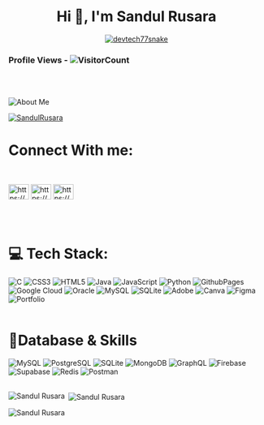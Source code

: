 <h1 align="center">Hi 👋, I'm Sandul Rusara</h1>
<p align="center">
  <a href="#"><img src="https://readme-typing-svg.herokuapp.com?font=Architects+Daughter&size=30&duration=3000&pause=800&color=1BCDFF&center=true&vCenter=true&random=false&width=600&height=60&lines=Welcome+to+my+Github+Profile!;Web+Developer;Backend+Development" alt="devtech77snake" /></a>
</p>



### Profile Views - ![VisitorCount](https://profile-counter.glitch.me/onlinehub0808/count.svg)&emsp;
<br>
<br>

![About Me](Asserts/DALL·E%202024-11-19%2009.55.54%20-%20A%20diverse%20group%20of%20software%20developers%20collaborating%20around%20a%20table%20with%20laptops%20and%20coding%20materials.%20The%20developers%20have%20varied%20appearances,%20includi.webp)
<br>

<p align="left"> <a href="https://github.com/ryo-ma/github-profile-trophy"><img src="https://github-profile-trophy.vercel.app/?username=SandulRusara" alt="SandulRusara" /></a> </p>

# Connect With me:
<br>
<p align="left">
<a href="https://linkedin.com/in/https://www.linkedin.com/in/nishan-tharaka-7b09a52ab/" target="blank"><img align="center" src="https://raw.githubusercontent.com/rahuldkjain/github-profile-readme-generator/master/src/images/icons/Social/linked-in-alt.svg" alt="https://www.linkedin.com/in/nishan-tharaka-7b09a52ab/" height="30" width="40" /></a>
<a href="https://fb.com/https://www.facebook.com/nishan.tharaka.9235?mibextid=kfxxjd" target="blank"><img align="center" src="https://raw.githubusercontent.com/rahuldkjain/github-profile-readme-generator/master/src/images/icons/Social/facebook.svg" alt="https://www.facebook.com/nishan.tharaka.9235?mibextid=kfxxjd" height="30" width="40" /></a>
<a href="https://instagram.com/https://www.instagram.com/_nishan_tharaka" target="blank"><img align="center" src="https://raw.githubusercontent.com/rahuldkjain/github-profile-readme-generator/master/src/images/icons/Social/instagram.svg" alt="https://www.instagram.com/_nishan_tharaka" height="30" width="40" /></a>
</p>
<br>
<br>

# 💻 Tech Stack:
![C](https://img.shields.io/badge/c-%2300599C.svg?style=for-the-badge&logo=c&logoColor=white) 
![CSS3](https://img.shields.io/badge/css3-%231572B6.svg?style=for-the-badge&logo=css3&logoColor=white) 
![HTML5](https://img.shields.io/badge/html5-%23E34F26.svg?style=for-the-badge&logo=html5&logoColor=white) 
![Java](https://img.shields.io/badge/java-%23ED8B00.svg?style=for-the-badge&logo=openjdk&logoColor=white) 
![JavaScript](https://img.shields.io/badge/javascript-%23323330.svg?style=for-the-badge&logo=javascript&logoColor=%23F7DF1E) 
![Python](https://img.shields.io/badge/python-3670A0?style=for-the-badge&logo=python&logoColor=ffdd54) 
![GithubPages](https://img.shields.io/badge/github%20pages-121013?style=for-the-badge&logo=github&logoColor=white) 
![Google Cloud](https://img.shields.io/badge/GoogleCloud-%234285F4.svg?style=for-the-badge&logo=google-cloud&logoColor=white) 
![Oracle](https://img.shields.io/badge/Oracle-F80000?style=for-the-badge&logo=oracle&logoColor=white) 
![MySQL](https://img.shields.io/badge/mysql-%2300000f.svg?style=for-the-badge&logo=mysql&logoColor=white) 
![SQLite](https://img.shields.io/badge/sqlite-%2307405e.svg?style=for-the-badge&logo=sqlite&logoColor=white) 
![Adobe](https://img.shields.io/badge/adobe-%23FF0000.svg?style=for-the-badge&logo=adobe&logoColor=white) 
![Canva](https://img.shields.io/badge/Canva-%2300C4CC.svg?style=for-the-badge&logo=Canva&logoColor=white) 
![Figma](https://img.shields.io/badge/figma-%23F24E1E.svg?style=for-the-badge&logo=figma&logoColor=white) 
![Portfolio](https://img.shields.io/badge/Portfolio-%23000000.svg?style=for-the-badge&logo=firefox&logoColor=#FF7139)
<br>
<br>

 # 🧵Database & Skills
 ![MySQL](https://skillicons.dev/icons?i=mysql) 
![PostgreSQL](https://skillicons.dev/icons?i=postgres) 
![SQLite](https://skillicons.dev/icons?i=sqlite) 
![MongoDB](https://skillicons.dev/icons?i=mongodb) 
![GraphQL](https://skillicons.dev/icons?i=graphql) 
![Firebase](https://skillicons.dev/icons?i=firebase) 
![Supabase](https://skillicons.dev/icons?i=supabase) 
![Redis](https://skillicons.dev/icons?i=redis) 
![Postman](https://skillicons.dev/icons?i=postman)
<br>
<br>
<p><img align="left" src="https://github-readme-stats.vercel.app/api/top-langs?username=SandulRusara&show_icons=true&locale=en&layout=compact" alt="Sandul Rusara" /></p>

<p>&nbsp;<img align="center" src="https://github-readme-stats.vercel.app/api?username=SandulRusara&show_icons=true&locale=en" alt="Sandul Rusara" /></p>
<p><img align="center" src="https://github-readme-streak-stats.herokuapp.com/?user=SandulRusara&" alt="Sandul Rusara"/></p>
